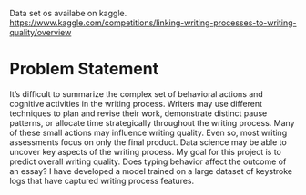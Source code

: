 Data set os availabe on kaggle.
https://www.kaggle.com/competitions/linking-writing-processes-to-writing-quality/overview

# Problem Statement
It’s difficult to summarize the complex set of behavioral actions and cognitive activities in the writing process. Writers may use different techniques to plan and revise their work, demonstrate distinct pause patterns, or allocate time strategically throughout the writing process. Many of these small actions may influence writing quality. Even so, most writing assessments focus on only the final product. Data science may be able to uncover key aspects of the writing process.
My goal for this project is to predict overall writing quality. Does typing behavior affect the outcome of an essay? I have developed a model trained on a large dataset of keystroke logs that have captured writing process features.
